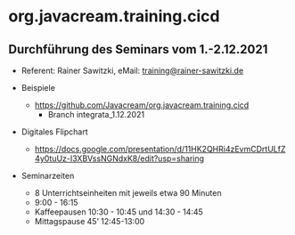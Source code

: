 # org.javacream.training.cicd

## Durchführung des Seminars vom 1.-2.12.2021

* Referent: Rainer Sawitzki, eMail: training@rainer-sawitzki.de

* Beispiele
  * https://github.com/Javacream/org.javacream.training.cicd
    *  Branch integrata_1.12.2021
    
* Digitales Flipchart
  * https://docs.google.com/presentation/d/11HK2QHRi4zEvmCDrtULfZ4y0tuUz-I3XBVssNGNdxK8/edit?usp=sharing
* Seminarzeiten
  * 8 Unterrichtseinheiten mit jeweils etwa 90 Minuten
  * 9:00 - 16:15
  * Kaffeepausen 10:30 - 10:45 und 14:30 - 14:45
  * Mittagspause 45’ 12:45-13:00
